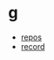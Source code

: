 # g

- [repos](https://github.com/uijk?tab=repositories)
- [record](https://github.com/uijk/record)

